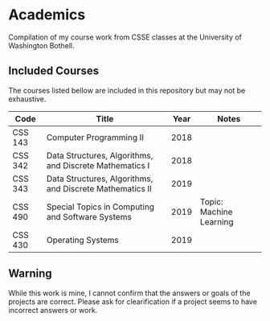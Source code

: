 # Academics
Compilation of my course work from CSSE classes at the University of Washington Bothell. 
## Included Courses
The courses listed bellow are included in this repository but may not be exhaustive.

Code | Title | Year | Notes
------------ | ------------- | ------------- | -------------
CSS 143 | Computer Programming II | 2018
CSS 342 | Data Structures, Algorithms, and Discrete Mathematics I | 2018
CSS 343 | Data Structures, Algorithms, and Discrete Mathematics II | 2019
CSS 490 | Special Topics in Computing and Software Systems | 2019 | Topic: Machine Learning
CSS 430 | Operating Systems | 2019

## Warning
While this work is mine, I cannot confirm that the answers or goals of the projects are correct. Please ask for clearification if a project seems to have incorrect answers or work. 
